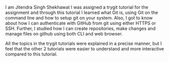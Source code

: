 I am Jitendra Singh Shekhawat 
I was assigned a trygit tutorial for the assignment and through this tutorial I learned what Git is, using Git on the command line and how to setup git on your system. Also, I got to know about how I can authenticate with GitHub from git using either HTTPS or SSH. Further, I studied how I can create repositories, make changes and manage files on github using both CLI and web browser. 
 
All the topics in the trygit tutorials were explained in a precise manner, but I feel that the other 2 tutorials were easier to understand and more interactive compared to this tutorial. 

